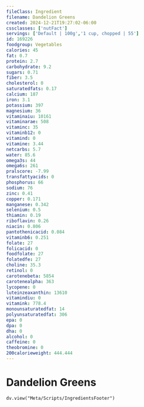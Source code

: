 ```yaml
---
fileClass: Ingredient
filename: Dandelion Greens
created: 2024-12-21T19:27:02-06:00
cssclasses: ['nutFact']
servings: ['Default | 100g','1 cup, chopped | 55']
id: 169226
foodgroup: Vegetables
calories: 45
fat: 0.7
protein: 2.7
carbohydrate: 9.2
sugars: 0.71
fiber: 3.5
cholesterol: 0
saturatedfats: 0.17
calcium: 187
iron: 3.1
potassium: 397
magnesium: 36
vitaminaiu: 10161
vitaminarae: 508
vitaminc: 35
vitaminb12: 0
vitamind: 0
vitamine: 3.44
netcarbs: 5.7
water: 85.6
omega3s: 44
omega6s: 261
pralscore: -7.99
transfattyacids: 0
phosphorus: 66
sodium: 76
zinc: 0.41
copper: 0.171
manganese: 0.342
selenium: 0.5
thiamin: 0.19
riboflavin: 0.26
niacin: 0.806
pantothenicacid: 0.084
vitaminb6: 0.251
folate: 27
folicacid: 0
foodfolate: 27
folatedfe: 27
choline: 35.3
retinol: 0
carotenebeta: 5854
carotenealpha: 363
lycopene: 0
luteinzeaxanthin: 13610
vitamindiu: 0
vitamink: 778.4
monounsaturatedfat: 14
polyunsaturatedfat: 306
epa: 0
dpa: 0
dha: 0
alcohol: 0
caffeine: 0
theobromine: 0
200calorieweight: 444.444
---
```


# Dandelion Greens

```dataviewjs
dv.view("Meta/Scripts/IngredientsFooter")
```